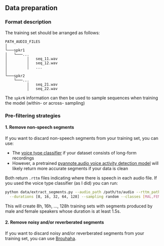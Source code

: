 ## Data preparation

### Format description


The training set should be arranged as follows:

```
PATH_AUDIO_FILES  
│
└───spkr1
│   └───...
│         │   seq_11.wav
│         │   seq_12.wav
│         │   ...
│   
└───spkr2
    └───...
          │   seq_21.wav
          │   seq_22.wav
```

The `spkrN` information can then be used to sample sequences when training the model (within- or across- sampling)

### Pre-filtering strategies

#### 1. Remove non-speech segments

If you want to discard non-speech segments from your training set, you can use:
- The [voice type classifier](https://github.com/MarvinLvn/voice-type-classifier) if your dataset consists of long-form recordings 
- However, a pretrained [pyannote.audio voice activity detection model](https://github.com/pyannote/pyannote-audio) will likely return more accurate segments if your data is clean

Both return `.rttm` files indicating where there is speech in each audio file. If you used the voice type classifier (as I did) you can run:

```bash
python data/extract_segments.py --audio_path /path/to/audio --rttm_path /path/to/rttm --output_path /path/to/output \
  --durations [8, 16, 32, 64, 128] --sampling random --classes [MAL,FEM] --min_dur 1.5
```

This will create 8h, 16h, ..., 128h training sets with segments produced by male and female speakers whose duration is at least 1.5s.

#### 2. Remove noisy and/or reverberated segments 

If you want to discard noisy and/or reverberated segments from your training set, you can use [Brouhaha](https://github.com/marianne-m/brouhaha-vad).


